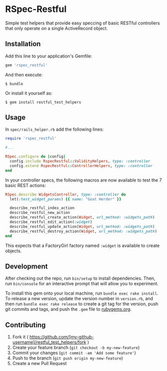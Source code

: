 # RSpec-Restful

Simple test helpers that provide easy speccing of basic RESTful controllers that
only operate on a single ActiveRecord object.

## Installation

Add this line to your application's Gemfile:

```ruby
gem 'rspec_restful'
```

And then execute:

    $ bundle

Or install it yourself as:

    $ gem install restful_test_helpers

## Usage

In `spec/rails_helper.rb` add the following lines:
```ruby
require 'rspec_restful'

#...

RSpec.configure do |config|
  config.include RspecRestful::ValidityHelpers, type: :controller
  config.extend RspecRestful::ControllerHelpers, type: :controller
end
```

In your controller specs, the following macros are now available to test
the 7 basic REST actions:

```ruby
RSpec.describe WidgetsController, type: :controller do
  let(:test_widget_params) {{ name: "Goat Herder" }}

  describe_restful_index_action
  describe_restful_new_action
  describe_restful_create_action(Widget, url_method: :widgets_path)
  describe_restful_edit_action(:widget)
  describe_restful_update_action(Widget, url_method: :widgets_path)
  describe_restful_destroy_action(Widget, url_method: :widgets_path)
end
```

This expects that a FactoryGirl factory named `:widget` is available to create
objects.

## Development

After checking out the repo, run `bin/setup` to install dependencies. Then, run `bin/console` for an interactive prompt that will allow you to experiment.

To install this gem onto your local machine, run `bundle exec rake install`. To release a new version, update the version number in `version.rb`, and then run `bundle exec rake release` to create a git tag for the version, push git commits and tags, and push the `.gem` file to [rubygems.org](https://rubygems.org).

## Contributing

1. Fork it ( https://github.com/[my-github-username]/restful_test_helpers/fork )
2. Create your feature branch (`git checkout -b my-new-feature`)
3. Commit your changes (`git commit -am 'Add some feature'`)
4. Push to the branch (`git push origin my-new-feature`)
5. Create a new Pull Request
